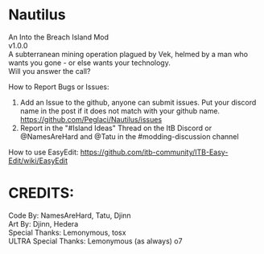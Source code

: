 # Nautilus
An Into the Breach Island Mod <br>
v1.0.0 <br>
A subterranean mining operation plagued by Vek, helmed by a man who wants you gone - or else wants your technology.<br>Will you answer the call?

How to Report Bugs or Issues:
1. Add an Issue to the github, anyone can submit issues. Put your discord name in the post if it does not match with your github name. https://github.com/Peglaci/Nautilus/issues
2. Report in the "#Island Ideas" Thread on the ItB Discord or @NamesAreHard and @Tatu in the #modding-discussion channel

How to use EasyEdit:
https://github.com/itb-community/ITB-Easy-Edit/wiki/EasyEdit

# CREDITS:
Code By: NamesAreHard, Tatu, Djinn<br>
Art By: Djinn, Hedera<br>
Special Thanks: Lemonymous, tosx<br>
ULTRA Special Thanks: Lemonymous (as always) o7<br>
